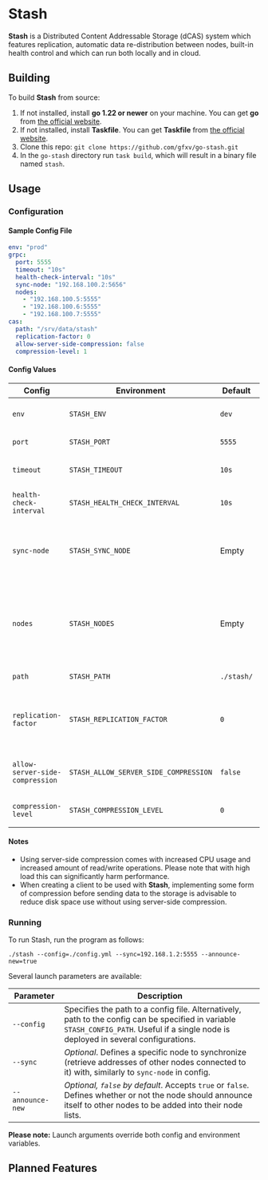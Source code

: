 # Stash

**Stash** is a Distributed Content Addressable Storage (dCAS) system which features replication, automatic data re-distribution between nodes, built-in health control and which can run both locally and in cloud.

## Building

To build **Stash** from source:

1) If not installed, install **go 1.22 or newer** on your machine. You can get **go** from [the official website](https://go.dev/doc/install).
2) If not installed, install **Taskfile**. You can get **Taskfile** from [the official website](https://taskfile.dev/installation/).
3) Clone this repo: `git clone https://github.com/gfxv/go-stash.git`
4) In the `go-stash` directory run `task build`, which will result in a binary file named `stash`.

## Usage

### Configuration

#### Sample Config File

```yml
env: "prod"
grpc:
  port: 5555
  timeout: "10s"
  health-check-interval: "10s"
  sync-node: "192.168.100.2:5656"
  nodes:
    - "192.168.100.5:5555"
    - "192.168.100.6:5555"
    - "192.168.100.7:5555"
cas:
  path: "/srv/data/stash"
  replication-factor: 0
  allow-server-side-compression: false
  compression-level: 1
```

#### Config Values

| Config | Environment | Default | Description |
| ------ | ----------- | ------- | ----------- |
| `env` | `STASH_ENV` | `dev` | Accepts `prod` or `dev`. Defines environment in which app will run. |
| `port` | `STASH_PORT` | `5555` | Defines the port where Stash will listen for connections. |
| `timeout` | `STASH_TIMEOUT` | `10s` | Defines the duration before a request is considered timed out. |
| `health-check-interval` | `STASH_HEALTH_CHECK_INTERVAL` | `10s` | Sets the interval for health check pings to be sent to the nodes in the system. |
| `sync-node` | `STASH_SYNC_NODE` | Empty | Defines a specific node to synchronize (retrieve addresses of other nodes connected to it) with. **Optional if `nodes` list is specified.** |
| `nodes` | `STASH_NODES` | Empty | List of nodes that the server can communicate with. When supplied via environment, the list is separated with semicolons (`0.0.0.0:5555;1.1.1.1:5555`). **Optional if `sync-node` is specified.** |
| `path` | `STASH_PATH` | `./stash/` | Path to a directory in which stored data will be located. |
| `replication-factor` | `STASH_REPLICATION_FACTOR` | `0` | Defines the replication factor (how much copies of the data to make) for Stash. `0` results in 1 copy (no replication), `1` results in 2 copies, etc.. |
| `allow-server-side-compression` | `STASH_ALLOW_SERVER_SIDE_COMPRESSION` | `false` | Accepts `true` or `false`. This flag determines whether server-side compression is permitted. |
| `compression-level` | `STASH_COMPRESSION_LEVEL` | `0` | Defines the level of compression to be applied to the stored data (up to `4`). |

#### Notes

- Using server-side compression comes with increased CPU usage and increased amount of read/write operations. Please note that with high load this can significantly harm performance.
- When creating a client to be used with **Stash**, implementing some form of compression before sending data to the storage is advisable to reduce disk space use without using server-side compression.

### Running

To run Stash, run the program as follows:

`./stash --config=./config.yml --sync=192.168.1.2:5555 --announce-new=true`

Several launch parameters are available:

| Parameter | Description |
| --------- | ----------- |
| `--config` | Specifies the path to a config file. Alternatively, path to the config can be specified in variable `STASH_CONFIG_PATH`. Useful if a single node is deployed in several configurations. |
| `--sync` | _Optional_. Defines a specific node to synchronize (retrieve addresses of other nodes connected to it) with, similarly to `sync-node` in config. |
| `--announce-new` | _Optional, `false` by default_. Accepts `true` or `false`. Defines whether or not the node should announce itself to other nodes to be added into their node lists.

**Please note:** Launch arguments override both config and environment variables.


## Planned Features